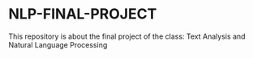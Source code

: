 # NLP-FINAL-PROJECT
This repository is about the final project of the class: Text Analysis and Natural Language Processing 
